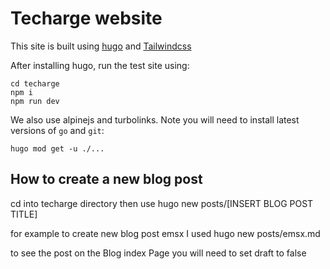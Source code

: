 # Techarge website
This site is built using [hugo](https://gohugo.io/getting-started/installing/#quick-install)
and [Tailwindcss](https://tailwindcss.com/)

After installing hugo, run the test site using: 
```
cd techarge
npm i 
npm run dev
```

We also use alpinejs and turbolinks. Note you will need to install latest versions of `go` and `git`:
```
hugo mod get -u ./...
```

## How to create a new blog post 
cd into techarge directory then use 
hugo new posts/[INSERT BLOG POST TITLE]

for example to create new blog post emsx I used 
hugo new posts/emsx.md

to see the post on the Blog index Page you will need to set draft to false
